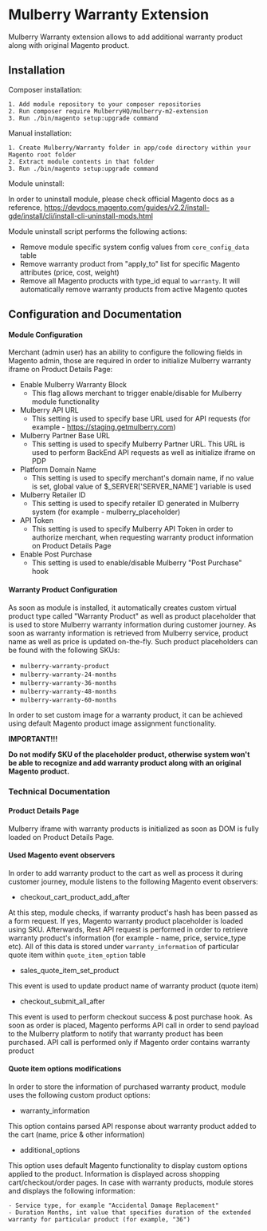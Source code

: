 # Mulberry Warranty Extension

Mulberry Warranty extension allows to add additional warranty product along with original Magento product.

## Installation

Composer installation:

```
1. Add module repository to your composer repositories
2. Run composer require MulberryHQ/mulberry-m2-extension
3. Run ./bin/magento setup:upgrade command
```

Manual installation:

```
1. Create Mulberry/Warranty folder in app/code directory within your Magento root folder
2. Extract module contents in that folder
3. Run ./bin/magento setup:upgrade command
```

Module uninstall:

In order to uninstall module, please check official Magento docs as a reference,
https://devdocs.magento.com/guides/v2.2/install-gde/install/cli/install-cli-uninstall-mods.html

Module uninstall script performs the following actions:
- Remove module specific system config values from `core_config_data` table
- Remove warranty product from "apply_to" list for specific Magento attributes (price, cost, weight)
- Remove all Magento products with type_id equal to `warranty`. It will automatically remove warranty products from active Magento quotes

## Configuration and Documentation

#### Module Configuration

Merchant (admin user) has an ability to configure the following fields in Magento admin, those are required in order to initialize Mulberry warranty iframe on Product Details Page:
- Enable Mulberry Warranty Block
    - This flag allows merchant to trigger enable/disable for Mulberry module functionality
- Mulberry API URL
    - This setting is used to specify base URL used for API requests (for example - https://staging.getmulberry.com)
- Mulberry Partner Base URL
    - This setting is used to specify Mulberry Partner URL. This URL is used to perform BackEnd API requests as well as initialize iframe on PDP
- Platform Domain Name
    - This setting is used to specify merchant's domain name, if no value is set, global value of $_SERVER['SERVER_NAME'] variable is used
- Mulberry Retailer ID
    - This setting is used to specify retailer ID generated in Mulberry system (for example - mulberry_placeholder)
- API Token
    - This setting is used to specify Mulberry API Token in order to authorize merchant, when requesting warranty product information on Product Details Page
- Enable Post Purchase
    - This setting is used to enable/disable Mulberry "Post Purchase" hook

#### Warranty Product Configuration

As soon as module is installed, it automatically creates custom virtual product type called "Warranty Product" as well as product placeholder that is used to store Mulberry warranty information during customer journey. As soon as warranty information is retrieved from Mulberry service, product name as well as price is updated on-the-fly. Such product placeholders can be found with the following SKUs:
- `mulberry-warranty-product`
- `mulberry-warranty-24-months`
- `mulberry-warranty-36-months`
- `mulberry-warranty-48-months`
- `mulberry-warranty-60-months`

In order to set custom image for a warranty product, it can be achieved using default Magento product image assignment functionality.

**IMPORTANT!!!**

**Do not modify SKU of the placeholder product, otherwise system won't be able to recognize and add warranty product along with an original Magento product.**

### Technical Documentation

#### Product Details Page
Mulberry iframe with warranty products is initialized as soon as DOM is fully loaded on Product Details Page.

#### Used Magento event observers

In order to add warranty product to the cart as well as process it during customer journey, module listens to the following Magento event observers:

- checkout_cart_product_add_after

At this step, module checks, if warranty product's hash has been passed as a form request. If yes, Magento warranty product placeholder is loaded using SKU. Afterwards, Rest API request is performed in order to retrieve warranty product's information (for example - name, price, service_type etc). All of this data is stored under `warranty_information` of particular quote item within `quote_item_option` table

- sales_quote_item_set_product

This event is used to update product name of warranty product (quote item)

- checkout_submit_all_after

This event is used to perform checkout success & post purchase hook. As soon as order is placed, Magento performs API call in order to send payload to the Mulberry platform to notify that warranty product has been purchased. API call is performed only if Magento order contains warranty product

#### Quote item options modifications

In order to store the information of purchased warranty product, module uses the following custom product options:

- warranty_information

This option contains parsed API response about warranty product added to the cart (name, price & other information)

- additional_options

This option uses default Magento functionality to display custom options applied to the product. Information is displayed across shopping cart/checkout/order pages. In case with warranty products, module stores and displays the following information:

    - Service type, for example "Accidental Damage Replacement"
    - Duration Months, int value that specifies duration of the extended warranty for particular product (for example, "36")
